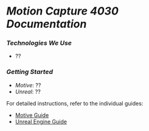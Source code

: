# *Motion Capture 4030 Documentation*

### *Technologies We Use*

- ??

### *Getting Started*
- *Motive*:  ??
- *Unreal*: ??

For detailed instructions, refer to the individual guides:

- [Motive Guide](./MotionCapture/motive.md)
- [Unreal Engine Guide](./MotionCapture/unreal.md)
